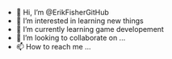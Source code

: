 - 👋 Hi, I’m @ErikFisherGitHub
- 👀 I’m interested in learning new things
- 🌱 I’m currently learning game developement
- 💞️ I’m looking to collaborate on ...
- 📫 How to reach me ...

<!---
ErikFisherGitHub/ErikFisherGitHub is a ✨ special ✨ repository because its `README.md` (this file) appears on your GitHub profile.
You can click the Preview link to take a look at your changes.
--->
